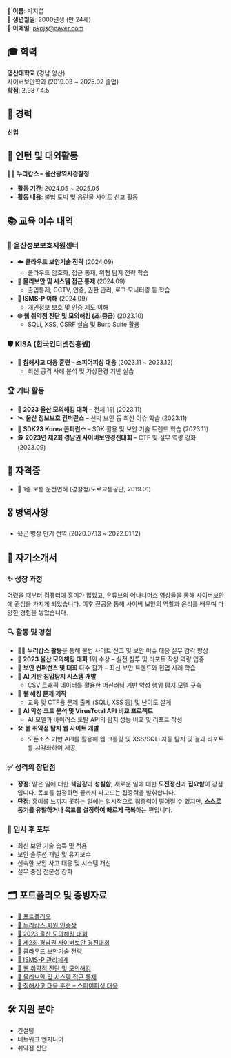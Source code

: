 **👤 이름**: 박지섭  
**🎂 생년월일**: 2000년생 (만 24세)  
**📧 이메일**: pkpjs@naver.com  
## 🎓 **학력**
**영산대학교** (경남 양산)  
사이버보안학과 (2019.03 ~ 2025.02 졸업)  
**학점**: 2.98 / 4.5
## 💼 **경력**
**신입**
## 🤝 **인턴 및 대외활동**
**👮‍♂️ 누리캅스 – 울산광역시경찰청**  
- **활동 기간**: 2024.05 ~ 2025.05  
- **활동 내용**: 불법 도박 및 음란물 사이트 신고 활동  
## 📚 **교육 이수 내역**
### 🏫 **울산정보보호지원센터**
- **☁️ 클라우드 보안기술 전략** (2024.09)  
  - 클라우드 암호화, 접근 통제, 위협 탐지 전략 학습  
- **🚪 물리보안 및 시스템 접근 통제** (2024.09)  
  - 출입통제, CCTV, 인증, 권한 관리, 로그 모니터링 등 학습  
- **🔐 ISMS-P 이해** (2024.09)  
  - 개인정보 보호 및 인증 제도 이해  
- **🌐 웹 취약점 진단 및 모의해킹 (초·중급)** (2023.10)  
  - SQLi, XSS, CSRF 실습 및 Burp Suite 활용  
### 🛡️ **KISA (한국인터넷진흥원)**
- **📧 침해사고 대응 훈련 – 스피어피싱 대응** (2023.11 ~ 2023.12)  
  - 최신 공격 사례 분석 및 가상환경 기반 실습  
### 🏆 **기타 활동**
- 🥇 **2023 울산 모의해킹 대회** – 전체 1위 (2023.11)  
- 🛰️ **울산 정보보호 컨퍼런스** – 선박 보안 등 최신 이슈 학습 (2023.11)  
- 🧩 **SDK23 Korea 콘퍼런스** – SDK 활용 및 보안 기술 트렌드 학습 (2023.11)  
- 🕵️ **2023년 제2회 경남권 사이버보안경진대회** – CTF 및 실무 역량 강화 (2023.09)  
## 📜 **자격증**
- 🚗 1종 보통 운전면허 (경찰청/도로교통공단, 2019.01)
## 🎖️ **병역사항**
- 육군 병장 만기 전역 (2020.07.13 ~ 2022.01.12)
## 🧠 **자기소개서**
### ✨ **성장 과정**
어렸을 때부터 컴퓨터에 흥미가 많았고, 유튜브의 어나니머스 영상들을 통해 사이버보안에 관심을 가지게 되었습니다. 이후 전공을 통해 사이버 보안의 역할과 윤리를 배우며 다양한 경험을 쌓았습니다.
### 🔍 **활동 및 경험**
- 👮‍♂️ **누리캅스 활동**을 통해 불법 사이트 신고 및 보안 이슈 대응 실무 감각 향상  
- 🥇 **2023 울산 모의해킹 대회** 1위 수상 – 실전 침투 및 리포트 작성 역량 입증  
- 🎤 **보안 컨퍼런스 및 대회** 다수 참가 – 최신 보안 트렌드와 현업 사례 학습  
- 🧠 **AI 기반 침입탐지 시스템 개발**  
  - CSV 트래픽 데이터를 활용한 머신러닝 기반 악성 행위 탐지 모델 구축  
- 🧩 **웹 해킹 문제 제작**  
  - 교육 및 CTF용 문제 출제 (SQLi, XSS 등) 및 난이도 설계  
- 🔬 **AI 악성 코드 분석 및 VirusTotal API 비교 프로젝트**  
  - AI 모델과 바이러스 토탈 API의 탐지 성능 비교 및 리포트 작성  
- 🛠️ **웹 취약점 탐지 웹 사이트 개발**  
  - 오픈소스 기반 API를 활용해 웹 크롤링 및 XSS/SQLi 자동 탐지 및 결과 리포트를 시각화하여 제공
### ✅ **성격의 장단점**
- **장점**: 맡은 일에 대한 **책임감**과 **성실함**, 새로운 일에 대한 **도전정신**과 **집요함**이 강점입니다. 목표를 설정하면 끝까지 파고드는 집중력을 발휘합니다.
- **단점**: 흥미를 느끼지 못하는 일에는 일시적으로 집중력이 떨어질 수 있지만, **스스로 동기를 유발하거나 목표를 설정하여 빠르게 극복**하는 편입니다.
### 🚀 **입사 후 포부**
- 최신 보안 기술 습득 및 적용  
- 보안 솔루션 개발 및 유지보수  
- 신속한 보안 사고 대응 및 시스템 개선  
- 실무 중심 전문성 강화  
## 🗂️ **포트폴리오 및 증빙자료**
- [📁 포트폴리오](https://github.com/pkpjs/wins/blob/main/%ED%8F%AC%ED%8A%B8%ED%8F%B4%EB%A6%AC%EC%98%A4/%EC%A6%9D%EB%AA%85%EC%84%9C/%ED%8F%AC%ED%8A%B8%ED%8F%B4%EB%A6%AC%EC%98%A4_7.pptx) 
- [🪪 누리캅스 회원 인증장](https://github.com/pkpjs/wins/blob/main/%ED%8F%AC%ED%8A%B8%ED%8F%B4%EB%A6%AC%EC%98%A4/%EC%A6%9D%EB%AA%85%EC%84%9C/%EB%88%84%EB%A6%AC%EC%BA%85%EC%8A%A4%20%ED%9A%8C%EC%9B%90%20%EC%9E%85%EB%AA%85%EC%9E%A5.jpg)
- [🏅 2023 울산 모의해킹 대회](https://github.com/pkpjs/wins/blob/main/%ED%8F%AC%ED%8A%B8%ED%8F%B4%EB%A6%AC%EC%98%A4/%EC%A6%9D%EB%AA%85%EC%84%9C/2023%20%EC%9A%B8%EC%82%B0%20%EB%AA%A8%EC%9D%98%ED%95%B4%ED%82%B9%20%EB%8C%80%ED%9A%8C.png)
- [🏅 제2회 경남권 사이버보안 경진대회](https://github.com/pkpjs/wins/blob/main/%ED%8F%AC%ED%8A%B8%ED%8F%B4%EB%A6%AC%EC%98%A4/%EC%A6%9D%EB%AA%85%EC%84%9C/%EC%A0%9C2%ED%9A%8C%20%EA%B2%BD%EB%82%A8%EA%B6%8C%20%EC%82%AC%EC%9D%B4%EB%B2%84%EB%B3%B4%EC%95%88%20%EA%B2%BD%EC%A7%84%EB%8C%80%ED%9A%8C.png)
- [📑 클라우드 보안기술 전략](https://github.com/pkpjs/wins/blob/main/%ED%8F%AC%ED%8A%B8%ED%8F%B4%EB%A6%AC%EC%98%A4/%EC%A6%9D%EB%AA%85%EC%84%9C/%ED%81%B4%EB%9D%BC%EC%9A%B0%EB%93%9C%20%EB%B3%B4%EC%95%88%EA%B8%B0%EC%88%A0%20%EC%A0%84%EB%9E%B5.pdf)
- [📑 ISMS-P 관리체계](https://github.com/pkpjs/wins/blob/main/%ED%8F%AC%ED%8A%B8%ED%8F%B4%EB%A6%AC%EC%98%A4/%EC%A6%9D%EB%AA%85%EC%84%9C/%EC%A0%95%EB%B3%B4%EB%B3%B4%ED%98%B8%20%EB%B0%8F%20%EA%B0%9C%EC%9D%B8%EC%A0%95%EB%B3%B4%EB%B3%B4%ED%98%B8%20%EA%B4%80%EB%A6%AC%EC%B2%B4%EA%B3%84(ISMS-P)%EC%9D%B4%ED%95%B4.pdf)
- [📑 웹 취약점 진단 및 모의해킹](https://github.com/pkpjs/wins/blob/main/%ED%8F%AC%ED%8A%B8%ED%8F%B4%EB%A6%AC%EC%98%A4/%EC%A6%9D%EB%AA%85%EC%84%9C/%EC%9B%B9%20%EC%B7%A8%EC%95%BD%EC%A0%90%20%EC%A7%84%EB%8B%A8%20%EB%B0%8F%20%EB%AA%A8%EC%9D%98%ED%95%B4%ED%82%B9.pdf)  
- [📑 물리보안 및 시스템 접근 통제](https://github.com/pkpjs/wins/blob/main/%ED%8F%AC%ED%8A%B8%ED%8F%B4%EB%A6%AC%EC%98%A4/%EC%A6%9D%EB%AA%85%EC%84%9C/%EB%AC%BC%EB%A6%AC%EB%B3%B4%EC%95%88%EA%B3%BC%20%EC%8B%9C%EC%8A%A4%ED%85%9C%20%EC%A0%91%EA%B7%BC%20%ED%86%B5%EC%A0%9C.pdf)  
- [📑 침해사고 대응 훈련 – 스피어피싱 대응](https://github.com/pkpjs/wins/blob/main/%ED%8F%AC%ED%8A%B8%ED%8F%B4%EB%A6%AC%EC%98%A4/%EC%A6%9D%EB%AA%85%EC%84%9C/%5B%EC%A4%91%EA%B8%89%5D%20%EC%B9%A8%ED%95%B4%EC%82%AC%EA%B3%A0%20%EB%8C%80%EC%9D%91%ED%9B%88%EB%A0%A8%20-%20%EC%8A%A4%ED%94%BC%EC%96%B4%ED%94%BC%EC%8B%B1%20%EB%8C%80%EC%9D%91%20%EA%B8%B0%EB%B3%B8.pdf)
## 🛠️ **지원 분야**
- 컨설팅
- 네트워크 엔지니어
- 취약점 진단
